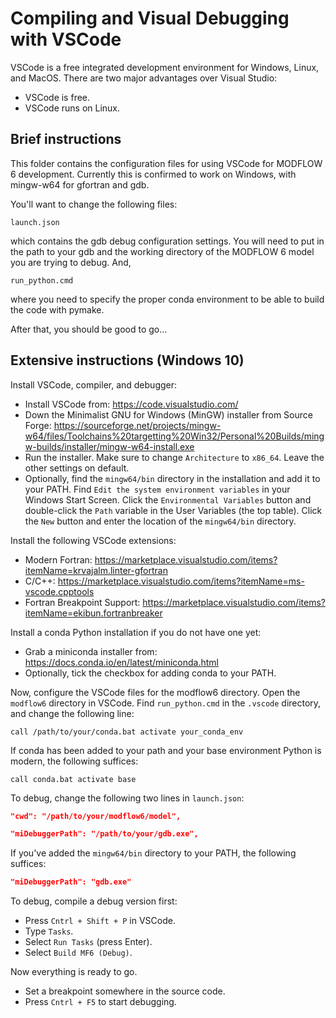 # Compiling and Visual Debugging with VSCode

VSCode is a free integrated development environment for Windows, Linux, and
MacOS. There are two major advantages over Visual Studio:

* VSCode is free.
* VSCode runs on Linux.

## Brief instructions

This folder contains the configuration files for using VSCode for MODFLOW 6 
development. Currently this is confirmed to work on Windows, with mingw-w64 
for gfortran and gdb.

You'll want to change the following files:

    launch.json

which contains the gdb debug configuration settings. You will need to put 
in the path to your gdb and the working directory of the MODFLOW 6 model 
you are trying to debug. And,

    run_python.cmd
    
where you need to specify the proper conda environment to be able to build the 
code with pymake.

After that, you should be good to go...

## Extensive instructions (Windows 10)

Install VSCode, compiler, and debugger:

* Install VSCode from: https://code.visualstudio.com/
* Down the Minimalist GNU for Windows (MinGW) installer from Source Forge:
  https://sourceforge.net/projects/mingw-w64/files/Toolchains%20targetting%20Win32/Personal%20Builds/mingw-builds/installer/mingw-w64-install.exe
* Run the installer. Make sure to change `Architecture` to `x86_64`. Leave the
  other settings on default.
* Optionally, find the `mingw64/bin` directory in the installation and add it
  to your PATH. Find `Edit the system environment variables` in your Windows
  Start Screen. Click the `Environmental Variables` button and double-click the
  `Path` variable in the User Variables (the top table). Click the `New` button
  and enter the location of the `mingw64/bin` directory.

Install the following VSCode extensions:

* Modern Fortran:
  https://marketplace.visualstudio.com/items?itemName=krvajalm.linter-gfortran
* C/C++: https://marketplace.visualstudio.com/items?itemName=ms-vscode.cpptools
* Fortran Breakpoint Support:
  https://marketplace.visualstudio.com/items?itemName=ekibun.fortranbreaker 
  
Install a conda Python installation if you do not have one yet:

* Grab a miniconda installer from: https://docs.conda.io/en/latest/miniconda.html
* Optionally, tick the checkbox for adding conda to your PATH.

Now, configure the VSCode files for the modflow6 directory. Open the `modflow6`
directory in VSCode. Find `run_python.cmd` in the `.vscode` directory, and change
the following line:

```
call /path/to/your/conda.bat activate your_conda_env
```

If conda has been added to your path and your base environment Python is
modern, the following suffices: 

```
call conda.bat activate base
```

To debug, change the following two lines in `launch.json`:

```json
"cwd": "/path/to/your/modflow6/model",
```

```json
"miDebuggerPath": "/path/to/your/gdb.exe",
```

If you've added the `mingw64/bin` directory to your PATH, the following suffices:

```json
"miDebuggerPath": "gdb.exe"
```

To debug, compile a debug version first:

* Press `Cntrl + Shift + P` in VSCode.
* Type `Tasks`.
* Select `Run Tasks` (press Enter).
* Select `Build MF6 (Debug)`.

Now everything is ready to go.

* Set a breakpoint somewhere in the source code.
* Press `Cntrl + F5` to start debugging.
